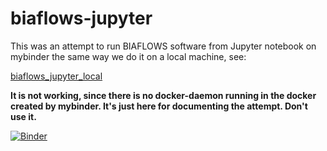# biaflows-jupyter
This was an attempt to run BIAFLOWS software from Jupyter notebook on mybinder the same way we do it on a local machine, see:

[biaflows_jupyter_local](https://github.com/Neubias-WG5/biaflows_jupyter_local)

**It is not working, since there is no docker-daemon running in the docker created by mybinder. It's just here for documenting the attempt. Don't use it.**

[![Binder](https://mybinder.org/badge_logo.svg)](https://mybinder.org/v2/gh/Neubias-WG5/biaflows-jupyter.git/master?filepath=Nuclei%20Tracking%202D%2Bt%20with%20helpers.ipynb)
